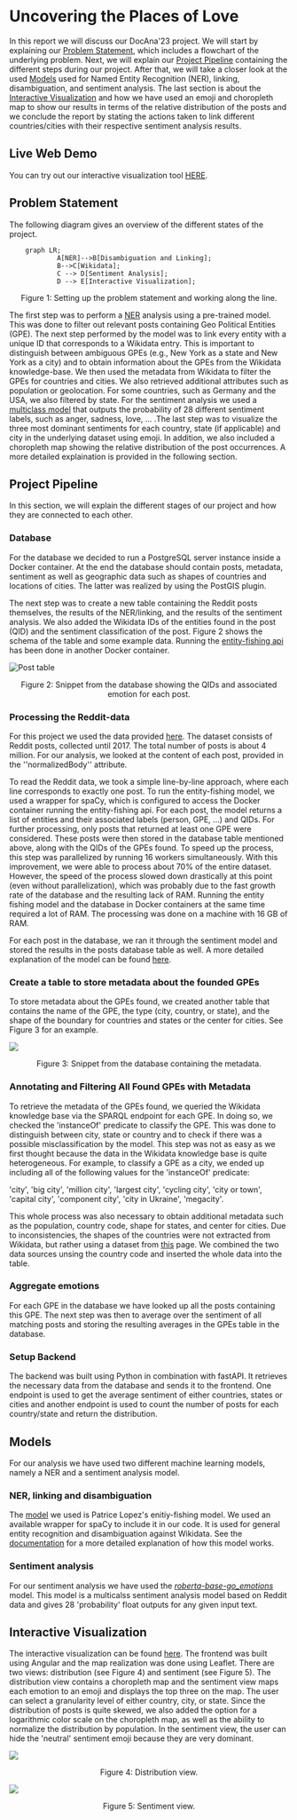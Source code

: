 # Uncovering the Places of Love

In this report we will discuss our DocAna'23 project. We will start by explaining our [Problem Statement](#problem-statement), which includes a flowchart of the underlying problem. Next, we will explain our [Project Pipeline](#project-pipeline) containing the different steps during our project. After that, we will take a closer look at the used [Models](#models) used for Named Entity Recognition (NER), linking, disambiguation, and sentiment analysis. The last section is about the [Interactive Visualization](#interactive-visualization) and how we have used an emoji and choropleth map to show our results in terms of the relative distribution of the posts and we conclude the report by stating the actions taken to link different countries/cities with their respective sentiment analysis results.  

## Live Web Demo
You can try out our interactive visualization tool [HERE](https://mathisbeck.github.io/docana-deploy/).

## Problem Statement
The following diagram gives an overview of the different states of the project.
```mermaid
    graph LR;
            A[NER]-->B[Disambiguation and Linking];
            B-->C[Wikidata];
            C --> D[Sentiment Analysis];
            D --> E[Interactive Visualization];
```
<p style="text-align: center;"> Figure 1: Setting up the problem statement and working along the line.  </p>

The first step was to perform a [NER](#ner) analysis using a pre-trained model. This was done to filter out relevant posts containing Geo Political Entities (GPE). The next step performed by the model was to link every entity with a unique ID that corresponds to a Wikidata entry. This is important to distinguish between ambiguous GPEs (e.g., New York as a state and New York as a city) and to obtain information about the GPEs from the Wikidata knowledge-base. We then used the metadata from Wikidata to filter the GPEs for countries and cities. We also retrieved additional attributes such as population or geolocation. For some countries, such as Germany and the USA, we also filtered by state. For the sentiment analysis we used a [multiclass model](#sentiment-analysis) that outputs the probability of 28 different sentiment labels, such as anger, sadness, love, ... .The last step was to visualize the three most dominant sentiments for each country, state (if applicable) and city in the underlying dataset using emoji. In addition, we also included a choropleth map showing the relative distribution of the post occurrences. A more detailed explaination is provided in the following section.

## Project Pipeline
In this section, we will explain the different stages of our project and how they are connected to each other.

### Database
For the database we decided to run a PostgreSQL server instance inside a Docker container. At the end the database should contain posts, metadata, sentiment as well as geographic data such as shapes of countries and locations of cities. The latter was realized by using the PostGIS plugin.

The next step was to create a new table containing the Reddit posts themselves, the results of the NER/linking, and the results of the sentiment analysis. We also added the Wikidata IDs of the entities found in the post (QID) and the sentiment classification of the post. Figure 2 shows the schema of the table and some example data. Running the [entity-fishing api](#ner) has been done in another Docker container.

![Post table](<screenshot posts table.png> "Posts table")
<p style="text-align: center;"> Figure 2: Snippet from the database showing the QIDs and associated emotion for each post. </p>

### Processing the Reddit-data
For this project we used the data provided [here](https://huggingface.co/datasets/webis/tldr-17). The dataset consists of Reddit posts, collected until 2017. The total number of posts is about 4 million. For our analysis, we looked at the content of each post, provided in the ''normalizedBody'' attribute.

To read the Reddit data, we took a simple line-by-line approach, where each line corresponds to exactly one post. To run the entity-fishing model, we used a wrapper for spaCy, which is configured to access the Docker container running the entity-fishing api. For each post, the model returns a list of entities and their associated labels (person, GPE, ...) and QIDs. For further processing, only posts that returned at least one GPE were considered. These posts were then stored in the database table mentioned above, along with the QIDs of the GPEs found. To speed up the process, this step was parallelized by running 16 workers simultaneously. With this improvement, we were able to process about 70% of the entire dataset. However, the speed of the process slowed down drastically at this point (even without parallelization), which was probably due to the fast growth rate of the database and the resulting lack of RAM. Running the entity fishing model and the database in Docker containers at the same time required a lot of RAM. The processing was done on a machine with 16 GB of RAM.

For each post in the database, we ran it through the sentiment model and stored the results in the posts database table as well. A more detailed explanation of the model can be found [here](#sentiment-analysis).

### Create a table to store metadata about the founded GPEs
To store metadata about the GPEs found, we created another table that contains the name of the GPE, the type (city, country, or state), and the shape of the boundary for countries and states or the center for cities. See Figure 3 for an example.

![](<screenshot gpes table.png>)
<p style="text-align: center;"> Figure 3: Snippet from the database containing the metadata. </p>




### Annotating and Filtering All Found GPEs with Metadata
To retrieve the metadata of the GPEs found, we queried the Wikidata knowledge base via the SPARQL endpoint for each GPE. In doing so, we checked the 'instanceOf' predicate to classify the GPE. This was done to distinguish between city, state or country and to check if there was a possible misclassification by the model. This step was not as easy as we first thought because the data in the Wikidata knowledge base is quite heterogeneous. For example, to classify a GPE as a city, we ended up including all of the following values for the 'instanceOf' predicate:

'city', 'big city', 'million city', 'largest city', 'cycling city', 'city or town', 'capital city', 'component city', 'city in Ukraine', 'megacity'. 

This whole process was also necessary to obtain additional metadata such as the population, country code, shape for states, and center for cities. Due to inconsistencies, the shapes of the countries were not extracted from Wikidata, but rather using a dataset from [this](https://public.opendatasoft.com/explore/dataset/world-administrative-boundaries/export/) page. We combined the two data sources unsing the country code and inserted the whole data into the table.



### Aggregate emotions
For each GPE in the database we have looked up all the posts containing this GPE. The next step was then to average over the sentiment of all matching posts and storing the resulting averages in the GPEs table in the database.

   

### Setup Backend
The backend was built using Python in combination with fastAPI. It retrieves the necessary data from the database and sends it to the frontend. One endpoint is used to get the average sentiment of either countries, states or cities and another endpoint is used to count the number of posts for each country/state and return the distribution.


## Models
For our analysis we have used two different machine learning models, namely a NER and a sentiment analysis model.

### NER, linking and disambiguation
The [model](https://github.com/Lucaterre/spacyfishing) we used is Patrice Lopez's enitiy-fishing model. We used an available wrapper for spaCy to include it in our code. It is used for general entity recognition and disambiguation against Wikidata. See the [documentation](https://nerd.readthedocs.io/en/latest/overview.html) 
for a more detailed explanation of how this model works.

### Sentiment analysis
For our sentiment analysis we have used the [_roberta-base-go_emotions_](https://huggingface.co/SamLowe/roberta-base-go_emotions) model. This model is a multicalss sentiment analysis model based on Reddit data and gives 28 'probability' float outputs for any given input text.

## Interactive Visualization
The interactive visualization can be found [here](https://mathisbeck.github.io/docana-deploy/). The frontend was built using Angular and the map realization was done using Leaflet. There are two views: distribution (see Figure 4) and sentiment (see Figure 5). The distribution view contains a choropleth map and the sentiment view maps each emotion to an emoji and displays the top three on the map. The user can select a granularity level of either country, city, or state. Since the distribution of posts is quite skewed, we also added the option for a logarithmic color scale on the choropleth map, as well as the ability to normalize the distribution by population. In the sentiment view, the user can hide the 'neutral' sentiment emoji because they are very dominant.

![](<Screenshot iv_distro.png>)
<p style="text-align: center;"> Figure 4: Distribution view. </p>

![](<Screenshot iv_emotions.png>)
<p style="text-align: center;"> Figure 5: Sentiment view. </p>
